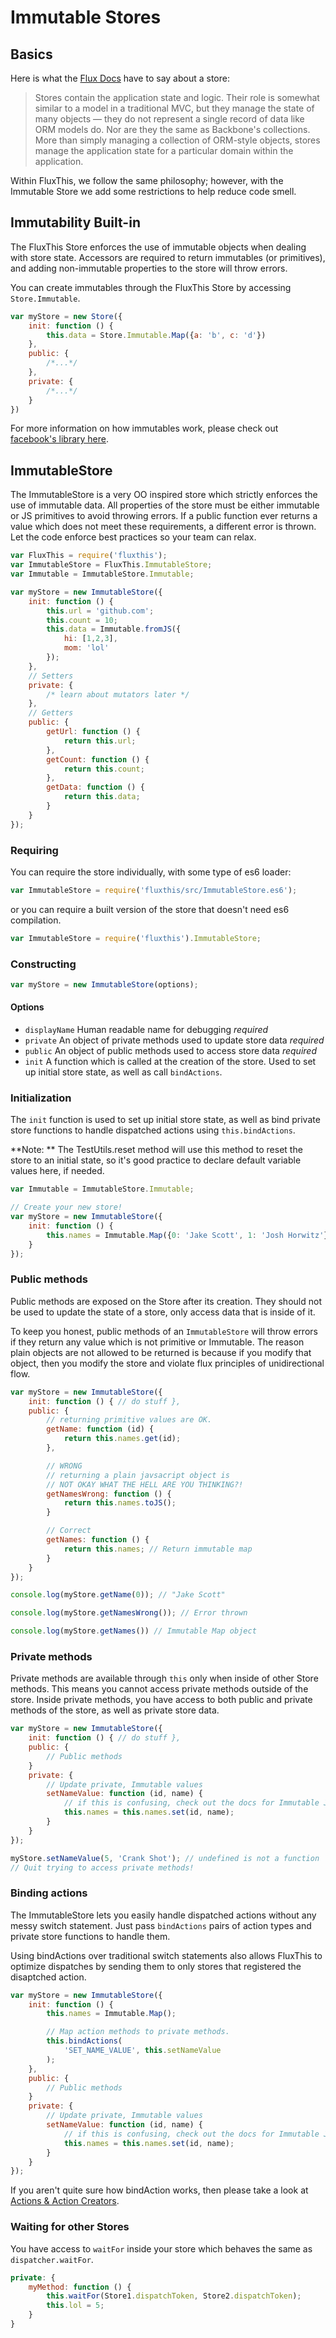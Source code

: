 # Immutable Stores

## Basics

Here is what the
[Flux Docs](https://facebook.github.io/flux/docs/overview.html#stores)
have to say about a store:


>Stores contain the application state and logic.
Their role is somewhat similar to a model in a traditional MVC, but they
manage the state of many objects — they do not represent a
single record of data like ORM models do. Nor are they the same
as Backbone's collections. More than simply managing a collection
of ORM-style objects, stores manage the application state for a
particular domain within the application.


Within FluxThis, we follow the same philosophy; however,
with the Immutable Store we add some restrictions to help
reduce code smell.

## Immutability Built-in

The FluxThis Store enforces the use of immutable objects when dealing with
store state. Accessors are required to return immutables (or primitives), and
adding non-immutable properties to the store will throw errors.

You can create immutables through the FluxThis Store by accessing
`Store.Immutable`.

```js
var myStore = new Store({
	init: function () {
		this.data = Store.Immutable.Map({a: 'b', c: 'd'})
	},
	public: {
		/*...*/
	},
	private: {
		/*...*/
	}
})
```

For more information on how immutables work, please check out
[facebook's library here](https://github.com/facebook/immutable-js).

## ImmutableStore
The ImmutableStore is a very OO inspired store which strictly enforces the use
of immutable data. All properties of the store must be either immutable or JS
primitives to avoid throwing errors. If a public function ever returns a value
which does not meet these requirements, a different error is thrown. Let the
code enforce best practices so your team can relax.

```js
var FluxThis = require('fluxthis');
var ImmutableStore = FluxThis.ImmutableStore;
var Immutable = ImmutableStore.Immutable;

var myStore = new ImmutableStore({
	init: function () {
		this.url = 'github.com';
		this.count = 10;
		this.data = Immutable.fromJS({
			hi: [1,2,3],
			mom: 'lol'
		});
	},
	// Setters
	private: {
		/* learn about mutators later */
	},
	// Getters
	public: {
		getUrl: function () {
			return this.url;
		},
		getCount: function () {
			return this.count;
		},
		getData: function () {
			return this.data;
		}
	}
});
```

### Requiring

You can require the store individually, with some type of es6 loader:

```js
var ImmutableStore = require('fluxthis/src/ImmutableStore.es6');
```

or you can require a built version of the store that doesn't need es6
compilation.

```js
var ImmutableStore = require('fluxthis').ImmutableStore;
```
### Constructing

```js
var myStore = new ImmutableStore(options);
```

#### Options
- `displayName` Human readable name for debugging *required*
- `private` An object of private methods used to update store data *required*
- `public` An object of public methods used to access store data *required*
- `init` A function which is called at the creation of the store. Used to set up
initial store state, as well as call `bindActions`.

### Initialization
The `init` function is used to set up initial store state, as well as bind
private store functions to handle dispatched actions using `this.bindActions`.

**Note: ** The TestUtils.reset method will use this method to reset
the store to an initial state, so it's good practice to declare default
variable values here, if needed.

```js
var Immutable = ImmutableStore.Immutable;

// Create your new store!
var myStore = new ImmutableStore({
    init: function () {
    	this.names = Immutable.Map({0: 'Jake Scott', 1: 'Josh Horwitz'});
    }
});
```

### Public methods
Public methods are exposed on the Store after its creation. They should not be
used to update the state of a store, only access data that is inside of it.

To keep you honest, public methods of an `ImmutableStore` will throw errors if
they return any value which is not primitive or Immutable. 
The reason plain objects are not allowed to be returned is because
if you modify that object, then you modify the store and violate flux
principles of unidirectional flow.

```javascript
var myStore = new ImmutableStore({
    init: function () { // do stuff },
    public: {
        // returning primitive values are OK.
        getName: function (id) {
            return this.names.get(id);
        },

        // WRONG
        // returning a plain javsacript object is
        // NOT OKAY WHAT THE HELL ARE YOU THINKING?!
        getNamesWrong: function () {
            return this.names.toJS();
        }

        // Correct
        getNames: function () {
            return this.names; // Return immutable map
        }
    }
});

console.log(myStore.getName(0)); // "Jake Scott"

console.log(myStore.getNamesWrong()); // Error thrown

console.log(myStore.getNames()) // Immutable Map object
```

### Private methods
Private methods are available through `this` only when inside of other Store
methods. This means you cannot access private methods outside
of the store. Inside private methods, you have access to both public and private
methods of the store, as well as private store data.

```js
var myStore = new ImmutableStore({
    init: function () { // do stuff },
    public: {
        // Public methods
    }
    private: {
        // Update private, Immutable values
        setNameValue: function (id, name) {
            // if this is confusing, check out the docs for Immutable JS
            this.names = this.names.set(id, name);
        }
    }
});

myStore.setNameValue(5, 'Crank Shot'); // undefined is not a function
// Quit trying to access private methods!

```

### Binding actions
The ImmutableStore lets you easily handle dispatched actions without any messy
switch statement. Just pass `bindActions` pairs of action types and private 
store functions to handle them.

Using bindActions over traditional switch statements also allows FluxThis
to optimize dispatches by sending them to only stores that registered
the disaptched action.

```js
var myStore = new ImmutableStore({
    init: function () {
        this.names = Immutable.Map();

        // Map action methods to private methods.
        this.bindActions(
            'SET_NAME_VALUE', this.setNameValue
        );
    },
    public: {
        // Public methods
    }
    private: {
        // Update private, Immutable values
        setNameValue: function (id, name) {
            // if this is confusing, check out the docs for Immutable JS
            this.names = this.names.set(id, name);
        }
    }
});
```

If you aren't quite sure how bindAction works, then please take a look
at [Actions & Action Creators](/#/docs/action-creators).

### Waiting for other Stores
You have access to `waitFor` inside your store which behaves the same as
`dispatcher.waitFor`.

```js
private: {
	myMethod: function () {
		this.waitFor(Store1.dispatchToken, Store2.dispatchToken);
		this.lol = 5;
	}
}
```
